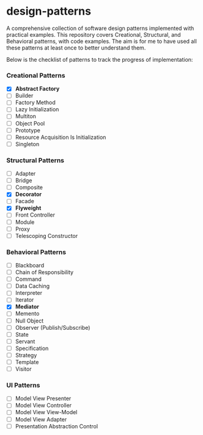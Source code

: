 # design-patterns
A comprehensive collection of software design patterns implemented with practical examples. This repository covers Creational, Structural, and Behavioral patterns, with code examples. The aim is for me to have used all these patterns at least once to better understand them.

Below is the checklist of patterns to track the progress of implementation:

### Creational Patterns
- [x] **Abstract Factory**  
- [ ] Builder  
- [ ] Factory Method  
- [ ] Lazy Initialization  
- [ ] Multiton  
- [ ] Object Pool  
- [ ] Prototype  
- [ ] Resource Acquisition Is Initialization  
- [ ] Singleton  

### Structural Patterns
- [ ] Adapter  
- [ ] Bridge  
- [ ] Composite  
- [x] **Decorator**
- [ ] Facade  
- [x] **Flyweight**  
- [ ] Front Controller  
- [ ] Module  
- [ ] Proxy  
- [ ] Telescoping Constructor  

### Behavioral Patterns
- [ ] Blackboard  
- [ ] Chain of Responsibility  
- [ ] Command  
- [ ] Data Caching  
- [ ] Interpreter  
- [ ] Iterator  
- [x] **Mediator**  
- [ ] Memento  
- [ ] Null Object  
- [ ] Observer (Publish/Subscribe)  
- [ ] State  
- [ ] Servant  
- [ ] Specification  
- [ ] Strategy  
- [ ] Template  
- [ ] Visitor  

### UI Patterns
- [ ] Model View Presenter  
- [ ] Model View Controller  
- [ ] Model View View-Model  
- [ ] Model View Adapter  
- [ ] Presentation Abstraction Control  